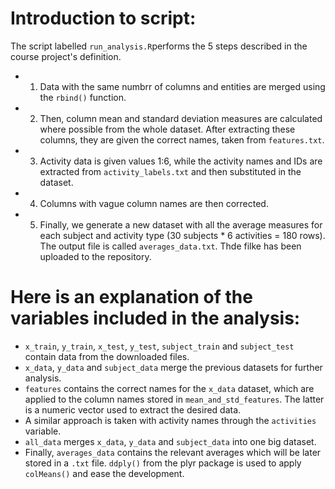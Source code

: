 # Introduction to script: 

The script labelled `run_analysis.R`performs the 5 steps described in the course project's definition.

* 1) Data with the same numbrr of columns and entities are merged using the `rbind()` function.
* 2) Then, column mean and standard deviation measures are calculated where possible from the whole dataset. After extracting these columns, they are given the correct names, taken from `features.txt`.
* 3) Activity data is given values 1:6, while the activity names and IDs are extracted from `activity_labels.txt` and then substituted in the dataset.
* 4) Columns with vague column names are then corrected.
* 5) Finally, we generate a new dataset with all the average measures for each subject and activity type (30 subjects * 6 activities = 180 rows). The output file is called `averages_data.txt`. Thde filke has been uploaded to the repository.

# Here is an explanation of the variables included in the analysis:

* `x_train`, `y_train`, `x_test`, `y_test`, `subject_train` and `subject_test` contain data from the downloaded files.
* `x_data`, `y_data` and `subject_data` merge the previous datasets for further analysis.
* `features` contains the correct names for the `x_data` dataset, which are applied to the column names stored in `mean_and_std_features`. The latter is a numeric vector used to extract the desired data.
* A similar approach is taken with activity names through the `activities` variable.
* `all_data` merges `x_data`, `y_data` and `subject_data` into one big dataset.
* Finally, `averages_data` contains the relevant averages which will be later stored in a `.txt` file. `ddply()` from the plyr package is used to apply `colMeans()` and ease the development.
